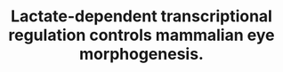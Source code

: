 ---
authors: Takata N, Miska JM, Morgan MA, Patel P, Billingham LK, Joshi N, Schipma MJ,
  Dumar ZJ, Joshi NR, Misharin AV, Embry RB, Fiore L, Gao P, Diebold LP, McElroy GS,
  Shilatifard A, Chandel NS, Oliver G
carousel: false
dccs:
- Metabolomics
doi: 10.1038/s41467-023-39672-2
featured: false
issue: '1'
journal: Nature communications
keywords: '["Eye", "Gene Expression Regulation", "Mice", "Retina", "Glycolysis", "Lactic
  Acid", "Morphogenesis", "Energy Metabolism", "Mammals", "Animals"]'
landmark: false
layout: '@/layouts/Publication.astro'
page: '4129'
pmcid: PMC10349100
pmid: 37452018
title: Lactate-dependent transcriptional regulation controls mammalian eye morphogenesis.
volume: '14'
year: 2023
---